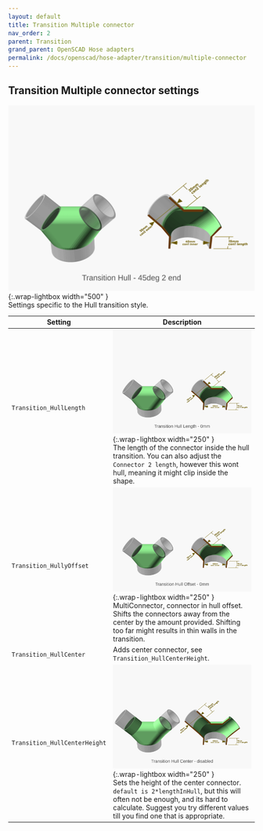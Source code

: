 ```yaml
---
layout: default
title: Transition Multiple connector
nav_order: 2
parent: Transition
grand_parent: OpenSCAD Hose adapters
permalink: /docs/openscad/hose-adapter/transition/multiple-connector
---
```

## Transition Multiple connector settings
![vacuum_hose_adapter transition_hull](/assets/openscad/hose-adapters/vacuum_hose_adapter-transition_hull_text.gif){:.wrap-lightbox  width="500" }<br>
Settings specific to the Hull transition style.

Setting | Description
-|-
`Transition_HullLength` | ![vacuum_hose_adapter transition_hulllength](/assets/openscad/hose-adapters/vacuum_hose_adapter-transition_hulllength_text.gif){:.wrap-lightbox  width="250" }<br>The length of the connector inside the hull transition. You can also adjust the `Connector 2 length`, however this wont hull, meaning it might clip inside the shape.
`Transition_HullyOffset` | ![vacuum_hose_adapter transition_hulloffset](/assets/openscad/hose-adapters/vacuum_hose_adapter-transition_hulloffset_text.gif){:.wrap-lightbox  width="250" }<br>MultiConnector, connector in hull offset. Shifts the connectors away from the center by the amount provided. Shifting too far might results in thin walls in the transition.
`Transition_HullCenter` |Adds center connector, see `Transition_HullCenterHeight`.
`Transition_HullCenterHeight` | ![vacuum_hose_adapter transition_hullcenter](/assets/openscad/hose-adapters/vacuum_hose_adapter-transition_hullcenter_text.gif){:.wrap-lightbox  width="250" }<br>Sets the height of the center connector. `default is 2*lengthInHull`, but this will often not be enough, and its hard to calculate. Suggest you try different values till you find one that is appropriate.